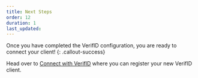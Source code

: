 ```yaml
---
title: Next Steps
order: 12
duration: 1
last_updated:
---
```


Once you have completed the VerifID configuration, you are ready to connect your client!
{: .callout-success}

Head over to [Connect with VerifID](/connect-with-verifid/01-overview) where you can register your new VerifID client.